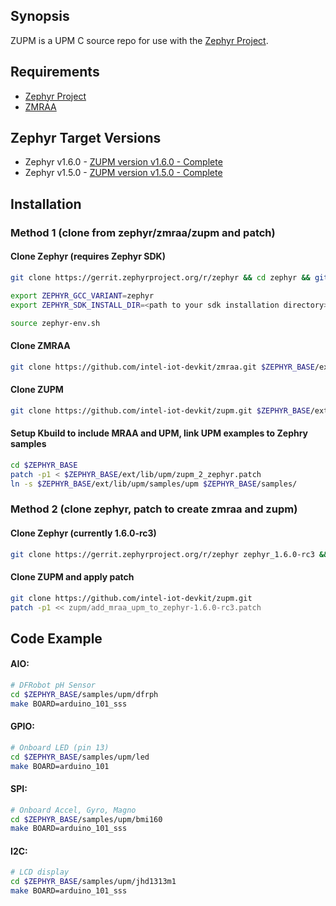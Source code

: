 ## Synopsis

ZUPM is a UPM C source repo for use with the [Zephyr Project](http://zephyrproject.org).

## Requirements

- [Zephyr Project](https://gerrit.zephyrproject.org)
- [ZMRAA](https://github.com/intel-iot-devkit/zmraa)

## Zephyr Target Versions

- Zephyr v1.6.0 - [ZUPM version v1.6.0 - Complete](https://github.com/intel-iot-devkit/zupm/tree/master)
- Zephyr v1.5.0 - [ZUPM version v1.5.0 - Complete](https://github.com/intel-iot-devkit/upm/tree/v1.5.0)

## Installation

### Method 1 (clone from zephyr/zmraa/zupm and patch)

#### Clone Zephyr (requires Zephyr SDK)
```sh
git clone https://gerrit.zephyrproject.org/r/zephyr && cd zephyr && git checkout tags/v1.6.0-rc3

export ZEPHYR_GCC_VARIANT=zephyr
export ZEPHYR_SDK_INSTALL_DIR=<path to your sdk installation directory>

source zephyr-env.sh
```

#### Clone ZMRAA
```sh
git clone https://github.com/intel-iot-devkit/zmraa.git $ZEPHYR_BASE/ext/lib/mraa
```

#### Clone ZUPM
```sh
git clone https://github.com/intel-iot-devkit/zupm.git $ZEPHYR_BASE/ext/lib/upm
```

#### Setup Kbuild to include MRAA and UPM, link UPM examples to Zephry samples
```sh
cd $ZEPHYR_BASE
patch -p1 < $ZEPHYR_BASE/ext/lib/upm/zupm_2_zephyr.patch
ln -s $ZEPHYR_BASE/ext/lib/upm/samples/upm $ZEPHYR_BASE/samples/
```

### Method 2 (clone zephyr, patch to create zmraa and zupm)

#### Clone Zephyr (currently 1.6.0-rc3)
```sh
git clone https://gerrit.zephyrproject.org/r/zephyr zephyr_1.6.0-rc3 && cd zephyr_1.6.0-rc3 && git checkout tags/v1.6.0-rc3
```

#### Clone ZUPM and apply patch
```sh
git clone https://github.com/intel-iot-devkit/zupm.git
patch -p1 << zupm/add_mraa_upm_to_zephyr-1.6.0-rc3.patch
```

## Code Example

#### AIO:
```sh
# DFRobot pH Sensor
cd $ZEPHYR_BASE/samples/upm/dfrph
make BOARD=arduino_101_sss
```

#### GPIO:
```sh
# Onboard LED (pin 13)
cd $ZEPHYR_BASE/samples/upm/led
make BOARD=arduino_101
```

#### SPI:
```sh
# Onboard Accel, Gyro, Magno
cd $ZEPHYR_BASE/samples/upm/bmi160
make BOARD=arduino_101_sss
```

#### I2C:
```sh
# LCD display
cd $ZEPHYR_BASE/samples/upm/jhd1313m1
make BOARD=arduino_101_sss
```
